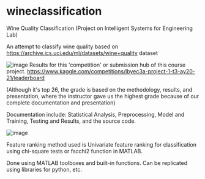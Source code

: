 # wineclassification
Wine Quality Classification (Project on Intelligent Systems for Engineering Lab)

An attempt to classify wine quality based on https://archive.ics.uci.edu/ml/datasets/wine+quality dataset

![image](https://user-images.githubusercontent.com/46555394/209541348-935678b8-8ec2-4c60-91df-a8030916889f.png)
Results for this 'competition' or submission hub of this course project. https://www.kaggle.com/competitions/lbyec3a-project-1-t3-ay20-21/leaderboard

(Although it's top 26, the grade is based on the methodology, results, and presentation, where the instructor gave us the highest grade because of our complete documentation and presentation)

Documentation include: Statistical Analysis, Preprocessing, Model and Training, Testing and Results, and the source code.

![image](https://user-images.githubusercontent.com/46555394/209541585-1cd3d007-9f89-4330-838d-adeaa55fa248.png)

Feature ranking method used is Univariate feature ranking for classification using chi-square tests or fscchi2 function in MATLAB.

Done using MATLAB toolboxes and built-in functions. Can be replicated using libraries for python, etc.
